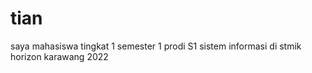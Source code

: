 # tian
saya mahasiswa tingkat 1 semester 1 prodi S1 sistem informasi di stmik horizon karawang 2022
